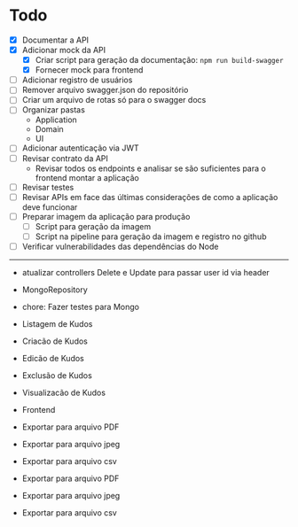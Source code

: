 # Todo

- [x] Documentar a API
- [x] Adicionar mock da API
    - [x] Criar script para geração da documentação: `npm run build-swagger`
    - [x] Fornecer mock para frontend
- [ ] Adicionar registro de usuários
- [ ] Remover arquivo swagger.json do repositório
- [ ] Criar um arquivo de rotas só para o swagger docs
- [ ] Organizar pastas
    - Application
    - Domain
    - UI
- [ ] Adicionar autenticação via JWT
- [ ] Revisar contrato da API
    - Revisar todos os endpoints e analisar se são suficientes para o frontend montar a aplicação
- [ ] Revisar testes
- [ ] Revisar APIs em face das últimas considerações de como a aplicação deve funcionar
- [ ] Preparar imagem da aplicação para produção
    - [ ] Script para geração da imagem
    - [ ] Script na pipeline para geração da imagem e registro no github
- [ ] Verificar vulnerabilidades das dependências do Node

----

- atualizar controllers Delete e Update para passar user id via header

- MongoRepository

- chore: Fazer testes para Mongo

- Listagem de Kudos
- Criacão de Kudos
- Edicão de Kudos
- Exclusão de Kudos
- Visualizacão de Kudos

- Frontend

- Exportar para arquivo PDF
- Exportar para arquivo jpeg
- Exportar para arquivo csv

- Exportar para arquivo PDF
- Exportar para arquivo jpeg
- Exportar para arquivo csv
